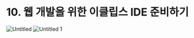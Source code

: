 # 10. 웹 개발을 위한 이클립스 IDE 준비하기

![Untitled](https://user-images.githubusercontent.com/80089860/158114991-cb65cfad-a323-44b0-8d9a-4232b8dc7437.png)
![Untitled 1](https://user-images.githubusercontent.com/80089860/158114993-c9374257-a607-4c9c-a97d-cf93cf8f5990.png)
